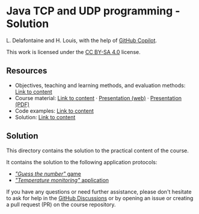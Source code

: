 # Java TCP and UDP programming - Solution

L. Delafontaine and H. Louis, with the help of
[GitHub Copilot](https://github.com/features/copilot).

This work is licensed under the [CC BY-SA 4.0][license] license.

## Resources

- Objectives, teaching and learning methods, and evaluation methods:
  [Link to content](..)
- Course material: [Link to content](../01-course-material/README.md) ·
  [Presentation (web)](<https://heig-vd-dai-course.github.io/heig-vd-dai-course/07.01-java-tcp-and-udp-programming-(1-of-2)/01-course-material/index.html>)
  ·
  [Presentation (PDF)](<https://heig-vd-dai-course.github.io/heig-vd-dai-course/07.01-java-tcp-and-udp-programming-(1-of-2)/01-course-material/07.01-java-tcp-and-udp-programming-(1-of-2)-presentation.pdf>)
- Code examples: [Link to content](../02-code-examples/)
- Solution: [Link to content](../03-solution/)

## Solution

This directory contains the solution to the practical content of the course.

It contains the solution to the following application protocols:

- [_"Guess the number"_ game](./01-guess-the-number-game/README.md)
- [_"Temperature monitoring"_ application](./02-temperature-monitoring-application/README.md)

If you have any questions or need further assistance, please don't hesitate to
ask for help in the [GitHub Discussions][discussions] or by opening an issue or
creating a pull request (PR) on the course repository.

[license]:
	https://github.com/heig-vd-dai-course/heig-vd-dai-course/blob/main/LICENSE.md
[discussions]: https://github.com/orgs/heig-vd-dai-course/discussions/116
